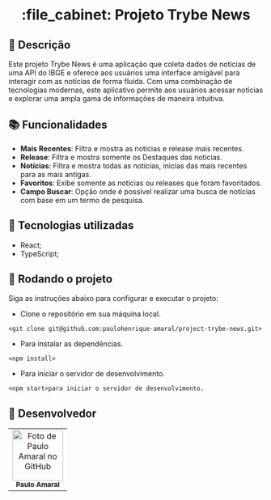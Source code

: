 <h1 align="center">:file_cabinet: Projeto Trybe News</h1>

## :memo: Descrição
Este projeto Trybe News é uma aplicação que coleta dados de notícias de uma API do IBGE e oferece aos usuários uma interface amigável para interagir com as notícias de forma fluída. Com uma combinação de tecnologias modernas, este aplicativo permite aos usuários acessar notícias e explorar uma ampla gama de informações de maneira intuitiva.

## :books: Funcionalidades
* <b>Mais Recentes</b>: Filtra e mostra as notícias e release mais recentes.
* <b>Release</b>: Filtra e mostra somente os Destaques das notícias.
* <b>Notícias</b>: Filtra e mostra todas as notícias, inicias das mais recentes para as mais antigas.
* <b>Favoritos</b>: Exibe somente as notícias ou releases que foram favoritados.
* <b>Campo Buscar</b>: Opção onde é possível realizar uma busca de notícias com base em um termo de pesquisa.
## :wrench: Tecnologias utilizadas
* React;
* TypeScript;

## :rocket: Rodando o projeto
Siga as instruções abaixo para configurar e executar o projeto:
* Clone o repositório em sua máquina local.
```
<git clone git@github.com:paulohenrique-amaral/project-trybe-news.git>
```
* Para instalar as dependências.
```
<npm install>
```
* Para iniciar o servidor de desenvolvimento.
```
<npm start>para iniciar o servidor de desenvolvimento.
```

## :handshake: Desenvolvedor
<table>
  <tr>
    <td align="center">
      <a href="https://github.com/paulohenrique-amaral">
        <img src="https://avatars.githubusercontent.com/u/131374458?v=4" width="100px;" alt="Foto de Paulo Amaral no GitHub"/><br>
        <sub>
          <b>Paulo Amaral</b>
        </sub>
      </a>
    </td>
  </tr>
</table>
